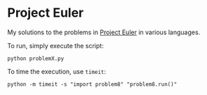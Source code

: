 Project Euler
=============

My solutions to the problems in [Project Euler](http://www.projecteuler.net) in various languages.

To run, simply execute the script:

	python problemX.py

To time the execution, use ```timeit```:

	python -m timeit -s "import problem8" "problem8.run()"

